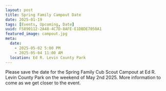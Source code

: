 ```yaml
---
layout: post
title: Spring Family Campout Date
date: 2025-01-19
tags: [Events, Upcoming, Date]
uuid: F5890112-2A48-4C7D-8AFE-E1DBDE7050A1
featured_image: campout.jpg
meta:
  date:
    - 2025-05-02 5:00 PM
    - 2025-05-04 11:00 AM
  location: Ed R. Levin County Park
---
```


Please save the date for the Spring Family Cub Scout Campout at Ed R. Levin County Park on the weekend of May 2nd 2025. More information to come as we get closer to the event.
